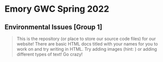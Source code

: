 # Emory GWC Spring 2022
## Environmental Issues [Group 1]

>This is the repository (or place to store our source code files) for our website!
There are basic HTML docs titled with your names for you to work on and try writing in HTML. Try adding images (hint: <img src="">) or adding different types of text! Go crazy!

